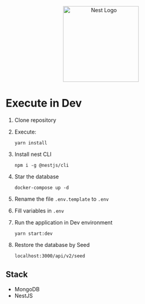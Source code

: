 <p align="center">
  <a href="http://nestjs.com/" target="blank"><img src="https://nestjs.com/img/logo-small.svg" width="200" alt="Nest Logo" /></a>
</p>

# Execute in Dev

1. Clone repository
1. Execute:

   ```
   yarn install
   ```

1. Install nest CLI

   ```
   npm i -g @nestjs/cli
   ```

1. Star the database

   ```
   docker-compose up -d
   ```

1. Rename the file `.env.template` to `.env`
1. Fill variables in `.env`
1. Run the application in Dev environment

   ```
   yarn start:dev
   ```

1. Restore the database by Seed
   ```
   localhost:3000/api/v2/seed
   ```

## Stack

- MongoDB
- NestJS

